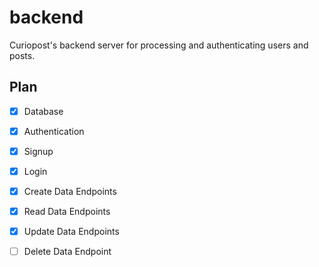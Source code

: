 # backend

Curiopost's backend server for processing and authenticating users and posts.

## Plan

- [x] Database
- [x] Authentication
- [x] Signup
- [x] Login

- [x] Create Data Endpoints
- [x] Read Data Endpoints
- [x] Update Data Endpoints
- [ ] Delete Data Endpoint

